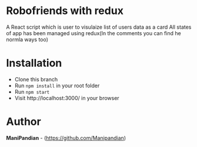 # Robofriends with redux

A React script which is user to visulaize list of users data as a card
All states of app has been managed using redux(In the comments you can find he normla ways too)

# Installation

- Clone this branch
- Run `npm install` in your root folder
- Run `npm start`
- Visit http://localhost:3000/ in your browser

# Author

**ManiPandian** - (https://github.com/Manipandian)

